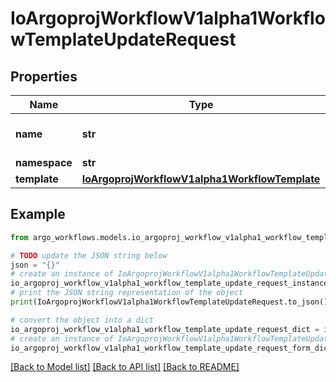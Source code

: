 # IoArgoprojWorkflowV1alpha1WorkflowTemplateUpdateRequest


## Properties

Name | Type | Description | Notes
------------ | ------------- | ------------- | -------------
**name** | **str** | DEPRECATED: This field is ignored. | [optional] 
**namespace** | **str** |  | [optional] 
**template** | [**IoArgoprojWorkflowV1alpha1WorkflowTemplate**](IoArgoprojWorkflowV1alpha1WorkflowTemplate.md) |  | [optional] 

## Example

```python
from argo_workflows.models.io_argoproj_workflow_v1alpha1_workflow_template_update_request import IoArgoprojWorkflowV1alpha1WorkflowTemplateUpdateRequest

# TODO update the JSON string below
json = "{}"
# create an instance of IoArgoprojWorkflowV1alpha1WorkflowTemplateUpdateRequest from a JSON string
io_argoproj_workflow_v1alpha1_workflow_template_update_request_instance = IoArgoprojWorkflowV1alpha1WorkflowTemplateUpdateRequest.from_json(json)
# print the JSON string representation of the object
print(IoArgoprojWorkflowV1alpha1WorkflowTemplateUpdateRequest.to_json())

# convert the object into a dict
io_argoproj_workflow_v1alpha1_workflow_template_update_request_dict = io_argoproj_workflow_v1alpha1_workflow_template_update_request_instance.to_dict()
# create an instance of IoArgoprojWorkflowV1alpha1WorkflowTemplateUpdateRequest from a dict
io_argoproj_workflow_v1alpha1_workflow_template_update_request_form_dict = io_argoproj_workflow_v1alpha1_workflow_template_update_request.from_dict(io_argoproj_workflow_v1alpha1_workflow_template_update_request_dict)
```
[[Back to Model list]](../README.md#documentation-for-models) [[Back to API list]](../README.md#documentation-for-api-endpoints) [[Back to README]](../README.md)



